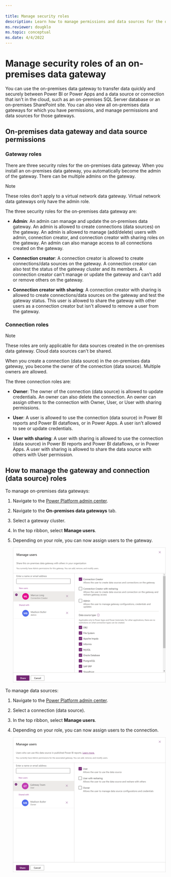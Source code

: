 ```yaml
---

title: Manage security roles 
description: Learn how to manage permissions and data sources for the on-premises data gateway.
ms.reviewer: dougklo
ms.topic: conceptual
ms.date: 4/4/2022
---
```


# Manage security roles of an on-premises data gateway

You can use the on-premises data gateway to transfer data quickly and securely between Power BI or Power Apps and a data source or connection that isn't in the cloud, such as an on-premises SQL Server database or an on-premises SharePoint site. You can also view all on-premises data gateways for which you have permissions, and manage permissions and data sources for those gateways.

## On-premises data gateway and data source permissions

### Gateway roles

There are three security roles for the on-premises data gateway. When you install an on-premises data gateway, you automatically become the admin of the gateway. There can be multiple admins on the gateway.

>[!Note]
>These roles don't apply to a virtual network data gateway. Virtual network data gateways only have the admin role.

The three security roles for the on-premises data gateway are:

* **Admin**: An admin can manage and update the on-premises data gateway. An admin is allowed to create connections (data sources) on the gateway. An admin is allowed to manage (add/delete) users with admin, connection creator, and connection creator with sharing roles on the gateway. An admin can also manage access to all connections created on the gateway.

* **Connection creator**: A connection creator is allowed to create connections/data sources on the gateway. A connection creator can also test the status of the gateway cluster and its members. A connection creator can't manage or update the gateway and can't add or remove others on the gateway.

* **Connection creator with sharing**: A connection creator with sharing is allowed to create connections/data sources on the gateway and test the gateway status. This user is allowed to share the gateway with other users as a connection creator but isn't allowed to remove a user from the gateway.

### Connection roles

>[!Note]
> These roles are only applicable for data sources created in the on-premises data gateway. Cloud data sources can't be shared.

When you create a connection (data source) in the on-premises data gateway, you become the owner of the connection (data source). Multiple owners are allowed.

The three connection roles are:

* **Owner**: The owner of the connection (data source) is allowed to update credentials. An owner can also delete the connection. An owner can assign others to the connection with Owner, User, or User with sharing permissions.  

* **User**: A user is allowed to use the connection (data source) in Power BI reports and Power BI dataflows, or in Power Apps. A user isn't allowed to see or update credentials.

* **User with sharing**: A user with sharing is allowed to use the connection (data source) in Power BI reports and Power BI dataflows, or in Power Apps. A user with sharing is allowed to share the data source with others with User permission.

## How to manage the gateway and connection (data source) roles

To manage on-premises data gateways:

1. Navigate to the [Power Platform admin center](https://admin.powerplatform.microsoft.com/ext/DataGateways).

2. Navigate to the **On-premises data gateways** tab.

3. Select a gateway cluster.

4. In the top ribbon, select **Manage users**.

5. Depending on your role, you can now assign users to the gateway.

   ![Image of the Manage users dialog box, with a new user emphasized, the Connection Creator role selected, and multiple data sources selected.](media/manage-security-roles/manage-gateways.png)

To manage data sources:

1. Navigate to the [Power Platform admin center](https://admin.powerplatform.microsoft.com/ext/DataGateways).

2. Select a connection (data source).

3. In the top ribbon, select **Manage users**.

4. Depending on your role, you can now assign users to the connection.

   ![Image of the Manage users dialog box, with a new user emphasized, and the User role selected.](media/manage-security-roles/manage-data-sources.png)

